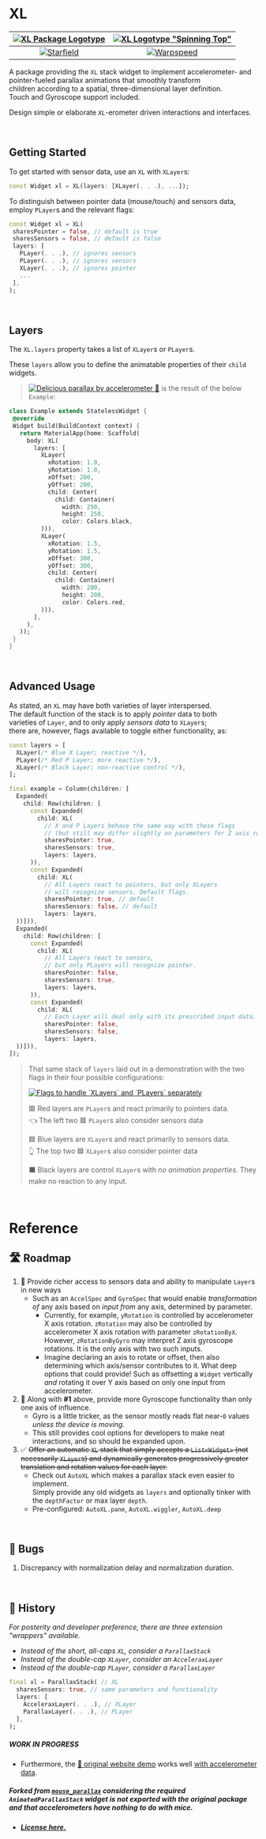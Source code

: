 # XL

| [![XL Package Logotype](https://raw.githubusercontent.com/Zabadam/xl/master/example/android/app/src/main/res/drawable/xl.png 'Get started by adding `xl:` to your pubspec and importing `package:xl/xl.dart`')](https://pub.dev/packages/xl) | [![XL Logotype "Spinning Top"](https://raw.githubusercontent.com/Zabadam/xl/master/doc/xl.gif 'See `Logotype()` demo')](https://github.com/Zabadam/xl/blob/master/example/lib/main.dart#L39) |
| :-: | :-: |
| [![Starfield](https://raw.githubusercontent.com/Zabadam/xl/master/doc/starfield.gif 'See `ExampleStarfield()` demo')](https://github.com/Zabadam/xl/blob/master/example/lib/main.dart#L265) | [![Warpspeed](https://raw.githubusercontent.com/Zabadam/xl/master/doc/warpspeed.gif 'See `ExampleStarfield()` demo')](https://github.com/Zabadam/xl/blob/master/example/lib/main.dart#L265) |


A package providing the `XL` stack widget to implement accelerometer- and  
pointer-fueled parallax animations that smoothly transform  
children according to a spatial, three-dimensional layer definition.  
Touch and Gyroscope support included.

Design simple or elaborate *`XL`*-erometer driven interactions and interfaces.

&nbsp;

## Getting Started
To get started with sensor data, use an `XL` with `XLayer`s:
 ```dart
const Widget xl = XL(layers: [XLayer(. . .), ...]);
 ```

To distinguish between pointer data (mouse/touch) and sensors data,  
employ `PLayer`s and the relevant flags:
 ```dart
const Widget xl = XL(
  sharesPointer = false, // default is true
  sharesSensors = false, // default is false
  layers: [
    PLayer(. . .), // ignores sensors
    PLayer(. . .), // ignores sensors
    XLayer(. . .), // ignores pointer
    ...
  ],
);
 ```

&nbsp;

## Layers
The `XL.layers` property takes a list of `XLayer`s or `PLayer`s.

These `layers` allow you to define the animatable properties 
of their `child` widgets.

> [![Delicious parallax by accelerometer 🤤](https://raw.githubusercontent.com/Zabadam/xl/master/doc/example_100.gif 'Delicious parallax by accelerometer 🤤')](https://github.com/Zabadam/xl/blob/master/example/lib/main.dart#L72)
> is the result of the below `Example`:

 ```dart
class Example extends StatelessWidget {
  @override
  Widget build(BuildContext context) {
    return MaterialApp(home: Scaffold(
      body: XL(
        layers: [
          XLayer(
            xRotation: 1.0,
            yRotation: 1.0,
            xOffset: 200,
            yOffset: 200,
            child: Center(
              child: Container(
                width: 250,
                height: 250,
                color: Colors.black,
          ))),
          XLayer(
            xRotation: 1.5,
            yRotation: 1.5,
            xOffset: 300,
            yOffset: 300,
            child: Center(
              child: Container(
                width: 200,
                height: 200,
                color: Colors.red,
          ))),
        ],
      ),
    ));
  }
}
 ```

&nbsp;

## Advanced Usage
As stated, an `XL` may have both varieties of layer interspersed.  
The default function of the stack is to apply *pointer* data to both  
varieties of `Layer`, and to only apply *sensors data* to `XLayer`s;  
there are, however, flags available to toggle either functionality, as:

```dart
const layers = [
  XLayer(/* Blue X Layer; reactive */),
  PLayer(/* Red P Layer; more reactive */),
  XLayer(/* Black Layer; non-reactive control */),
];

final example = Column(children: [
  Expanded(
    child: Row(children: [
      const Expanded(
        child: XL(
          // X and P Layers behave the same way with these flags
          // (but still may differ slightly on parameters for Z axis rotation).
          sharesPointer: true,
          sharesSensors: true,
          layers: layers,
      )),
      const Expanded(
        child: XL(
          // All Layers react to pointers, but only XLayers
          // will recognize sensors. Default flags.
          sharesPointer: true, // default
          sharesSensors: false, // default
          layers: layers,
  ))])),
  Expanded(
    child: Row(children: [
      const Expanded(
        child: XL(
          // All Layers react to sensors,
          // but only PLayers will recognize pointer.
          sharesPointer: false,
          sharesSensors: true,
          layers: layers,
      )),
      const Expanded(
        child: XL(
          // Each Layer will deal only with its prescribed input data.
          sharesPointer: false,
          sharesSensors: false,
          layers: layers,
  ))])),
]);
```

> That same stack of `layers` laid out in a demonstration
> with the two flags in their four possible configurations:
>
> [![Flags to handle \`XLayers\` and \`PLayers\` separately](https://raw.githubusercontent.com/Zabadam/xl/master/doc/sharing_inputs_300.gif 'Flags to handle `X` and `P Layers` separately')](https://github.com/Zabadam/xl/blob/master/example/lib/main.dart#159)
> 
> 🟥 Red layers are `PLayer`s and react primarily to pointers data.  
> 👈 The left two 🟥 `PLayer`s also consider sensors data  
> 
> 🟦 Blue layers are `XLayer`s and react primarily to sensors data.  
> 👆 The top two 🟦 `XLayer`s also consider pointer data
> 
> ⬛ Black layers are control `XLayer`s with *no animation properties*.
> They make no reaction to any input.


&nbsp;

# Reference

## 🛣️ Roadmap
1. 🔳 Provide richer access to sensors data and ability to manipulate `Layer`s in new ways
   - Such as an `AccelSpec` and `GyroSpec` that would enable *transformation
   of* any axis based on *input from* any axis, determined by parameter.
     - Currently, for example, `yRotation` is controlled by accelerometer X axis
     rotation. `zRotation` may also be controlled by accelerometer X axis rotation
     with parameter `zRotationByX`. However, `zRotationByGyro` may interpret
     Z axis gyroscope rotations. It is the only axis with two such inputs.
     - Imagine declaring an axis to rotate or offset, then also determining
     which axis/sensor contributes to it. What deep options that could provide!
     Such as offsetting a `Widget` vertically *and* rotating it over Y axis
     based on only one input from accelerometer.
2. 🔳 Along with **#1** above, provide more Gyroscope functionality
than only one axis of influence. 
   - Gyro is a little tricker, as the sensor mostly reads flat near-`0`
values *unless the device is moving*.
   - This still provides cool options for developers to make neat interactions,
and so should be expanded upon.
3. ✅ ~~Offer an automatic `XL` stack that simply accepts a `List<Widget>`
(not necessarily `XLayer`s) and dynamically generates progressively greater
translation and rotation values for each layer.~~
   - Check out `AutoXL` which makes a parallax stack even easier to implement. \
   Simply provide any old widgets as `layers` and optionally tinker
   with the `depthFactor` or max layer `depth`.
   - Pre-configured: `AutoXL.pane`, `AutoXL.wiggler`, `AutoXL.deep`

&nbsp;

## 🐞 Bugs
1. Discrepancy with normalization delay and normalization duration.

&nbsp;

## 📜 History
*For posterity and developer preference, there are three extension "wrappers" available.*
- *Instead of the short, all-caps `XL`, consider a `ParallaxStack`*
- *Instead of the double-cap `XLayer`, consider an `AcceleraxLayer`*
- *Instead of the double-cap `PLayer`, consider a `ParallaxLayer`*

```dart
final xl = ParallaxStack( // XL
  sharesSensors: true, // same parameters and functionality
  layers: [
    AcceleraxLayer(. . .), // XLayer
    ParallaxLayer(. . .), // PLayer
  ],
);
```
##### WORK IN PROGRESS
- Furthermore, the [🌊 original website demo](https://xl.zaba.app/ 'the_wave website demo from package:mouse_parallax, converted to package:xl')
works well [with accelerometer data](https://github.com/Zabadam/xl/blob/master/website/lib/ 'the_wave website demo from package:mouse_parallax, converted to package:xl').


##### **Forked from [`mouse_parallax`](https://pub.dev/packages/mouse_parallax 'pub.dev package: mouse_parallax') considering the required `AnimatedParallaxStack` widget is not exported with the original package and that accelerometers have nothing to do with mice.**
- ##### [License here.](https://pub.dev/packages/mouse_parallax/license 'pub.dev package: mouse_parallax | license')
